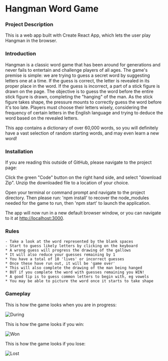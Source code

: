 # Hangman Word Game

### Project Description

This is a web app built with Create React App, which lets the user play Hangman in the browser.

### Introduction

Hangman is a classic word game that has been around for generations and never fails to entertain and challenge players of all ages. The game's premise is simple: we are trying to guess a secret word by suggesting letters one at a time. If the guess is correct, the letter is revealed in its proper place in the word. If the guess is incorrect, a part of a stick figure is drawn on the page. The objective is to guess the word before the entire stick figure is drawn, completing the "hanging" of the man. As the stick figure takes shape, the pressure mounts to correctly guess the word before it's too late. Players must choose their letters wisely, considering the frequency of certain letters in the English language and trying to deduce the word based on the revealed letters.

This app contains a dictionary of over 60,000 words, so you will definitely have a vast selection of random starting words, and may even learn a new word!

### Installation

If you are reading this outside of GitHub, please navigate to the project page: 

Click the green "Code" button on the right hand side, and select "download Zip". Unzip the downloaded file to a location of your choice.

Open your terminal or command prompt and navigate to the project directory. Then please run: 'npm install' to recover the node_modules needed for the game to run, then 'npm start' to launch the application.

The app will now run in a new default browser window, or you can navigate to it at [http://localhost:3000](http://localhost:3000).

### Rules

    - Take a look at the word represented by the blank spaces
    - Start to guess likely letters by clicking on the keyboard
    * A wrong guess will progress the drawing of the gallows
    * It will also reduce your guesses remaining by 1
    * You have a total of 10 'lives' or incorrect guesses
    * Once these have run out, it will be 'game over'
    * This will also complete the drawing of the man being hanged
    * BUT if you complete the word with guesses remaining you WIN!
    * A good tip is to guess common letters to begin with, eg vowels
    * You may be able to picture the word once it starts to take shape

### Gameplay

This is how the game looks when you are in progress:

![During](/images/_mid.png)

This is how the game looks if you win:

![Won](/images/_won.png)

This is how the game looks if you lose:

![Lost](/images/_lost.png)
